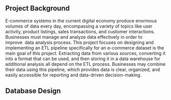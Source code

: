 ## Project Background
E-commerce systems in the current digital economy produce enormous volumes of data every day, encompassing a variety of topics like user activity, product listings, sales transactions, and customer interactions. Businesses must manage and analyze data effectively in order to improve  data analysis process. This project focuses on designing and implementing an ETL pipeline specifically for an e-commerce dataset is the main goal of this project. Extracting data from various sources, converting it into a format that can be used, and then storing it in a data warehouse for additional analysis all depend on the ETL process. Businesses may combine their data using this pipeline, which provides data is clear, organized, and easily accessible for reporting and data-driven decision-making.

## Database Design


